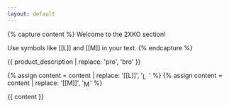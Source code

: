 ```yaml
---
layout: default
---
```


{% capture content %}
Welcome to the 2XKO section!

Use symbols like [[L]] and [[M]] in your text.
{% endcapture %}

{{ product_description | replace: 'pro', 'bro' }}

{% assign content = content | replace: '[[L]]', '<img src="{{ site.baseurl }}/assets/images/2xko_L.png" alt="L" style="height:1em;vertical-align:middle;">' %}
{% assign content = content | replace: '[[M]]', '<img src="{{ site.baseurl }}/assets/images/2xko_M.png" alt="M" style="height:1em;vertical-align:middle;">' %}

{{ content }}

